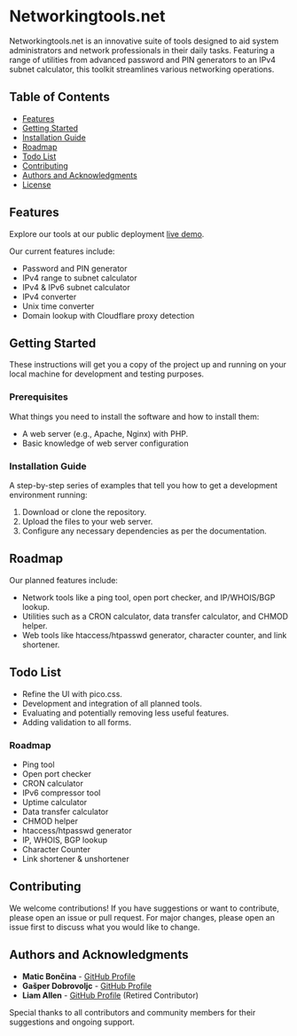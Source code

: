 # Networkingtools.net

Networkingtools.net is an innovative suite of tools designed to aid system administrators and network professionals in their daily tasks. Featuring a range of utilities from advanced password and PIN generators to an IPv4 subnet calculator, this toolkit streamlines various networking operations.

## Table of Contents

- [Features](#features)
- [Getting Started](#getting-started)
- [Installation Guide](#installation-guide)
- [Roadmap](#roadmap)
- [Todo List](#todo-list)
- [Contributing](#contributing)
- [Authors and Acknowledgments](#authors-and-acknowledgments)
- [License](#license)

## Features

Explore our tools at our public deployment [live demo](https://networkingtools.net). 

Our current features include:
- Password and PIN generator
- IPv4 range to subnet calculator
- IPv4 & IPv6 subnet calculator
- IPv4 converter
- Unix time converter
- Domain lookup with Cloudflare proxy detection


## Getting Started

These instructions will get you a copy of the project up and running on your local machine for development and testing purposes.

### Prerequisites

What things you need to install the software and how to install them:

- A web server (e.g., Apache, Nginx) with PHP.
- Basic knowledge of web server configuration

### Installation Guide

A step-by-step series of examples that tell you how to get a development environment running:

1. Download or clone the repository.
2. Upload the files to your web server.
3. Configure any necessary dependencies as per the documentation.

## Roadmap

Our planned features include:

- Network tools like a ping tool, open port checker, and IP/WHOIS/BGP lookup.
- Utilities such as a CRON calculator, data transfer calculator, and CHMOD helper.
- Web tools like htaccess/htpasswd generator, character counter, and link shortener.

## Todo List

- Refine the UI with pico.css.
- Development and integration of all planned tools.
- Evaluating and potentially removing less useful features.
- Adding validation to all forms.

### Roadmap

*   Ping tool
*   Open port checker
*   CRON calculator
*   IPv6 compressor tool
*   Uptime calculator
*   Data transfer calculator
*   CHMOD helper
*   htaccess/htpasswd generator
*   IP, WHOIS, BGP lookup
*   Character Counter
*   Link shortener & unshortener

## Contributing

We welcome contributions! If you have suggestions or want to contribute, please open an issue or pull request. For major changes, please open an issue first to discuss what you would like to change.

## Authors and Acknowledgments

- **Matic Bončina** - [GitHub Profile](https://github.com/maticboncina)
- **Gašper Dobrovoljc** - [GitHub Profile](https://github.com/gapidobri)
- **Liam Allen** - [GitHub Profile](https://github.com/WulfGamesYT) (Retired Contributor)

Special thanks to all contributors and community members for their suggestions and ongoing support.